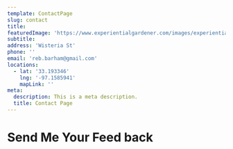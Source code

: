 ```yaml
---
template: ContactPage
slug: contact
title: 
featuredImage: 'https://www.experientialgardener.com/images/experiential-gardener-blog-banner.jpg'
subtitle: 
address: 'Wisteria St'
phone: ''
email: 'reb.barham@gmail.com'
locations:
  - lat: '33.193346'
    lng: '-97.1585941'
    mapLink: ''
meta:
  description: This is a meta description.
  title: Contact Page
---
```


# Send Me Your Feed back


